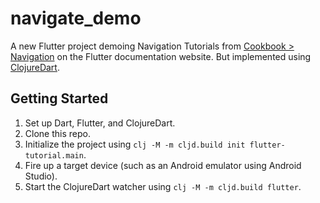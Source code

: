 # navigate_demo

A new Flutter project demoing Navigation Tutorials from [Cookbook > Navigation](https://docs.flutter.dev/cookbook/navigation) on the Flutter documentation website. But implemented using [ClojureDart](https://github.com/Tensegritics/ClojureDart).

## Getting Started

1. Set up Dart, Flutter, and ClojureDart.
2. Clone this repo.
3. Initialize the project using `clj -M -m cljd.build init flutter-tutorial.main`.
4. Fire up a target device (such as an Android emulator using Android Studio).
5. Start the ClojureDart watcher using `clj -M -m cljd.build flutter`.